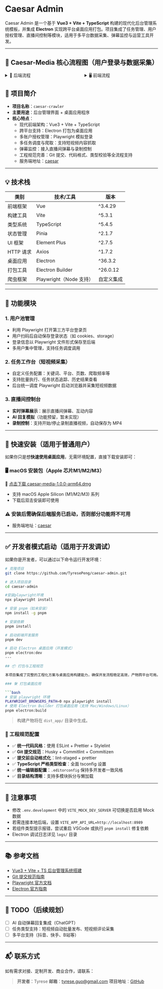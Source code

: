 # Caesar Admin

Caesar Admin 是一个基于 **Vue3 + Vite + TypeScript** 构建的现代化后台管理系统模板，并集成 **Electron** 实现跨平台桌面应用打包。项目集成了任务管理、用户授权管理、直播间控制等模块，适用于多平台数据采集、弹幕监控与运营工具开发。

---

## 🔁 Caesar-Media 核心流程图（用户登录与数据采集）

<div style="display: flex; gap: 20px;">

<div style="flex: 1;">
<details>
<summary>🧩 后端流程</summary>

```mermaid
graph TD
    H[任务调度器定时触发任务] --> I[从用户池中选取可用账号]
    I --> J[调用 Playwright 启动对应用户浏览器实例]
    J --> K[执行采集任务（如短视频搜索、直播监听）]
    K --> L[采集数据保存至数据库（MySQL）]
```
</details>
</div>

<div style="flex: 1;">
<details>
<summary>🖥️ 前端流程</summary>

```mermaid
graph TD
    A[前端 Node.js 调用 Playwright 启动浏览器] --> B[打开抖音登录页面]
    B --> C[用户扫码或输入账号密码完成登录]
    C --> D[生成 session.json（浏览器上下文文件）]
    D --> E[前端上传 session.json 到后端接口]
    E --> F[后端保存 Playwright 会话到数据库或磁盘]
    F --> G[将该用户标记为「可用」，归入用户池]
```
</details>
</div>
</div>


## 📌 项目简介

- **项目名称**：`caesar-crawler`
- **主要用途**：后台管理界面 + 桌面应用程序
- **核心特点**：
  - 现代前端架构：Vue3 + Vite + TypeScript
  - 跨平台支持：Electron 打包为桌面应用
  - 多账户授权管理：Playwright 模拟登录
  - 多任务调度与爬取：支持短视频内容抓取
  - 弹幕监控：接入直播间弹幕与录制控制
  - 工程规范完善：Git 提交、代码格式、类型校验等全流程支持
  - 服务端地址：[caesar](https://github.com/TyresePeng/caesar)


---

## 💡 技术栈

| 类别       | 技术/工具               | 版本        |
|------------|--------------------------|-------------|
| 前端框架   | Vue                      | ^3.4.29     |
| 构建工具   | Vite                     | ^5.3.1      |
| 类型系统   | TypeScript               | ^5.4.5      |
| 状态管理   | Pinia                    | ^2.1.7      |
| UI 框架    | Element Plus             | ^2.7.5      |
| HTTP 请求  | Axios                    | ^1.7.2      |
| 桌面应用   | Electron                 | ^36.3.2     |
| 打包工具   | Electron Builder         | ^26.0.12    |
| 爬虫框架   | Playwright（Node 支持） | 自定义集成 |

---

## 🧩 功能模块

### 1. 用户池管理

- 利用 Playwright 打开第三方平台登录页
- 用户扫码后自动保存登录状态（如 cookies、storage）
- 登录信息以 Playwright 文件形式保存至后端
- 多用户集中管理，支持任务调度调用

### 2. 任务工作台（短视频采集）

- 自定义任务配置：关键词、平台、页数、爬取频率等
- 支持批量执行、任务状态追踪、历史结果查看
- 后台统一调度 Playwright 启动浏览器并采集短视频数据

### 3. 直播间控制台

- **实时弹幕展示**：展示直播间弹幕、互动内容
- **AI 回复模拟**（功能预留，暂未实现）
- **录制控制**：支持开始/停止录制直播视频，自动保存为 MP4
---
## 🚀 快速安装（适用于普通用户）

如果你只是想**快速使用桌面应用**，无需环境配置，直接下载安装即可：

### 🖥️ macOS 安装包（Apple 芯片M1/M2/M3）

🔗 [点击下载 caesar-media-1.0.0-arm64.dmg](https://github.com/TyresePeng/caesar-admin/releases/download/v1.0.0/caesar-media-1.0.0-arm64.dmg)

- 支持 macOS Apple Silicon (M1/M2/M3) 系列
- 下载后双击安装即可使用
### ⚠️ 安装后需确保后端服务已启动，否则部分功能将不可用
- 服务端地址：[caesar](https://github.com/TyresePeng/caesar)
---

## ✅ 开发者模式启动（适用于开发调试）

如果你是开发者，可以通过以下命令运行开发环境：

```bash
# 克隆项目
git clone https://github.com/TyresePeng/caesar-admin.git

# 进入项目目录
cd caesar-admin

#安装playwright环境
npx playwright install

# 安装 pnpm（如未安装）
npm install -g pnpm

# 安装依赖
pnpm install

# 启动前端开发服务
pnpm dev

# 启动 Electron 桌面应用（开发模式）
pnpm electron:dev
---

## 📦 打包与工程规范

本项目集成了完整的工程化方案与桌面应用构建能力，确保开发流程稳定高效，产物跨平台可用。

### 🛠️ 打包桌面应用

```bash
# 安装 playwright 环境
PLAYWRIGHT_BROWSERS_PATH=0 npx playwright install
# 使用 Electron Builder 打包桌面应用（支持 Mac/Windows/Linux）
pnpm electron:build
```

> 构建产物将在 `dist_app/` 目录中生成。

### 🧪 工程规范配置

- ✅ **统一代码风格**：使用 ESLint + Prettier + Stylelint
- ✅ **Git 提交规范**：Husky + Commitlint + Commitizen
- ✅ **提交前自动格式化**：lint-staged + prettier
- ✅ **TypeScript 严格类型检查**：全面 tsconfig 设置
- ✅ **统一编辑器配置**：`.editorconfig` 保持多开发者一致风格
- ✅ **目录结构清晰**：支持多模块拆分与懒加载

---

## 📝 注意事项

- 修改 `.env.development` 中的 `VITE_MOCK_DEV_SERVER` 可切换是否启用 Mock 数据
- 若需连接本地后端，设置 `VITE_APP_API_URL=http://localhost:8989`
- 若组件类型提示报错，尝试重启 VSCode 或执行 `pnpm install` 修复依赖
- Electron 调试日志详见 `logs/` 目录

---

## 📚 参考文档

- [Vue3 + Vite + TS 后台管理系统搭建](https://blog.csdn.net/u013737132/article/details/130191394)
- [Git 提交规范指南](https://blog.csdn.net/u013737132/article/details/130191363)
- [Playwright 官方文档](https://playwright.dev/)
- [Electron 官方指南](https://www.electronjs.org/docs)

---

## 📌 TODO（后续规划）

- [ ] AI 自动弹幕回复集成（ChatGPT）
- [ ] 任务类型支持：短视频自动批量发布、短视频评论采集
- [ ] 多平台支持（抖音、快手、B站等）
---

## 📬 联系方式

如有需求对接、定制开发、商业合作，请联系：

> **开发者**：Tyrese
> **邮箱**：tyrese.guo@gmail.com
> **项目地址**：[GitHub](https://github.com/TyresePeng/caesar-admin)
